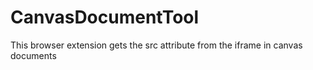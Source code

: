 # CanvasDocumentTool
This browser extension gets the src attribute from the iframe in canvas documents
